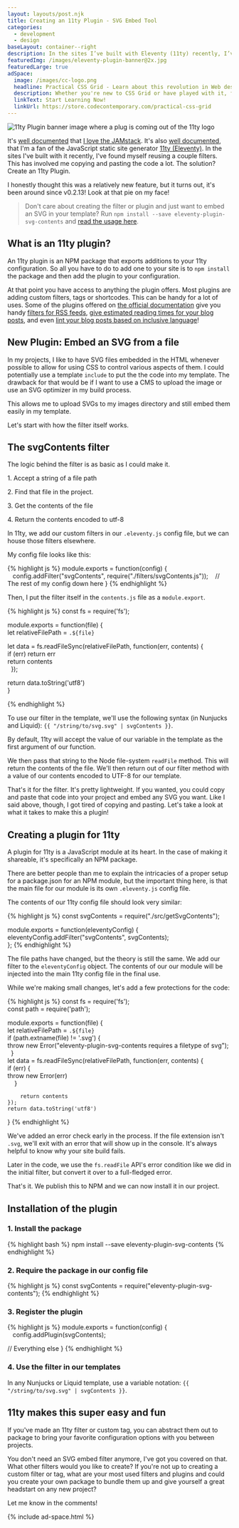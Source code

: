 ```yaml
---
layout: layouts/post.njk
title: Creating an 11ty Plugin - SVG Embed Tool
categories:
  - development
  - design
baseLayout: container--right
description: In the sites I’ve built with Eleventy (11ty) recently, I’ve found myself reusing a couple filters. This has involved me copying and pasting the code a lot. The solution? Create an 11ty Plugin.
featuredImg: /images/eleventy-plugin-banner@2x.jpg
featuredLarge: true
adSpace: 
  image: /images/cc-logo.png
  headline: Practical CSS Grid - Learn about this revolution in Web design!
  description: Whether you're new to CSS Grid or have played with it, finding practical examples of this new layout mechanism is the best way to learn its power. Sign up below for two hours of practical grid knowledge just for you!
  linkText: Start Learning Now!
  linkUrl: https://store.codecontemporary.com/practical-css-grid
---
```


![11ty Plugin banner image where a plug is coming out of the 11ty logo](/images/eleventy-plugin-banner@2x.jpg)

It's [well documented](/blog/2019/06/10/routing-contact-form-submissions-to-different-addresses-with-netlify-zapier-and-sendgrid/) that [I love the JAMstack](/blog/2019/04/26/client-work-and-the-jamstack/). It's also [well documented](/blog/2019/05/31/create-11ty-theme-from-static-html-template/), that I'm a fan of the JavaScript static site generator [11ty (Eleventy)](https://11ty.io). In the sites I've built with it recently, I've found myself reusing a couple filters. This has involved me copying and pasting the code a lot. The solution? Create an 11ty Plugin.

I honestly thought this was a relatively new feature, but it turns out, it's been around since v0.2.13! Look at that pie on my face!

> Don't care about creating the filter or plugin and just want to embed an SVG in your template? Run `npm install --save eleventy-plugin-svg-contents` and [read the usage here](https://www.npmjs.com/package/eleventy-plugin-svg-contents).

## What is an 11ty plugin?

An 11ty plugin is an NPM package that exports additions to your 11ty configuration. So all you have to do to add one to your site is to `npm install` the package and then add the plugin to your configuration. 

At that point you have access to anything the plugin offers. Most plugins are adding custom filters, tags or shortcodes. This can be handy for a lot of uses. Some of the plugins offered on [the official documentation](https://www.11ty.io/docs/plugins/) give you handy [filters for RSS feeds](https://www.npmjs.com/package/@11ty/eleventy-plugin-rss), [give estimated reading times for your blog posts](https://www.npmjs.com/package/eleventy-plugin-reading-time), and even [lint your blog posts based on inclusive language](https://www.npmjs.com/package/@11ty/eleventy-plugin-inclusive-language)!

## New Plugin: Embed an SVG from a file

In my projects, I like to have SVG files embedded in the HTML whenever possible to allow for using CSS to control various aspects of them. I could potentially use a template `include` to put the the code into my template. The drawback for that would be if I want to use a CMS to upload the image or use an SVG optimizer in my build process.

This allows me to upload SVGs to my images directory and still embed them easily in my template.

Let's start with how the filter itself works.

## The svgContents filter

The logic behind the filter is as basic as I could make it.

1\. Accept a string of a file path

2\. Find that file in the project.

3\. Get the contents of the file

4\. Return the contents encoded to utf-8

In 11ty, we add our custom filters in our `.eleventy.js` config file, but we can house those filters elsewhere.

My config file looks like this:

{% highlight js %}
module.exports = function(config) {  
   config.addFilter("svgContents", require("./filters/svgContents.js"));
   // The rest of my config down here
}
{% endhighlight %}

Then, I put the filter itself in the `contents.js` file as a `module.export`.

{% highlight js %}
const fs = require('fs');  

module.exports = function(file) {  
  let relativeFilePath = `.${file}`  

  let data = fs.readFileSync(relativeFilePath, function(err, contents) {  
    if (err) return err  
    return contents  
  });

  return data.toString('utf8')  
}

{% endhighlight %}

To use our filter in the template, we'll use the following syntax (in Nunjucks and Liquid): `{{ "/string/to/svg.svg" | svgContents }}`.

By default, 11ty will accept the value of our variable in the template as the first argument of our function.

We then pass that string to the Node file-system `readFile` method. This will return the contents of the file. We'll then return out of our filter method with a value of our contents encoded to UTF-8 for our template.

That's it for the filter. It's pretty lightweight. If you wanted, you could copy and paste that code into your project and embed any SVG you want. Like I said above, though, I got tired of copying and pasting. Let's take a look at what it takes to make this a plugin!

## Creating a plugin for 11ty

A plugin for 11ty is a JavaScript module at its heart. In the case of making it shareable, it's specifically an NPM package.

There are better people than me to explain the intricacies of a proper setup for a package.json for an NPM module, but the important thing here, is that the main file for our module is its own `.eleventy.js` config file.

The contents of our 11ty config file should look very similar:

{% highlight js %}
const svgContents = require("./src/getSvgContents");  

module.exports = function(eleventyConfig) {  
    eleventyConfig.addFilter("svgContents", svgContents);  
};
{% endhighlight %}

The file paths have changed, but the theory is still the same. We add our filter to the `eleventyConfig` object. The contents of our our module will be injected into the main 11ty config file in the final use.

While we're making small changes, let's add a few protections for the code: 

{% highlight js %}
const fs = require('fs');  
const path = require('path');  

module.exports = function(file) {  
    let relativeFilePath = `.${file}`  
    if (path.extname(file) != '.svg') {  
        throw new Error("eleventy-plugin-svg-contents requires a filetype of svg");  
    }  
    let data = fs.readFileSync(relativeFilePath, function(err, contents) {    
        if (err) {  
            throw new Error(err)  
        }  
        
        return contents  
    });  
    return data.toString('utf8')  
}
{% endhighlight %}

We've added an error check early in the process. If the file extension isn't `.svg`, we'll exit with an error that will show up in the console. It's always helpful to know why your site build fails. 

Later in the code, we use the `fs.readFile` API's error condition like we did in the initial filter, but convert it over to a full-fledged error.

That's it. We publish this to NPM and we can now install it in our project.

## Installation of the plugin

### 1\. Install the package

{% highlight bash %}
npm install --save eleventy-plugin-svg-contents
{% endhighlight %}

### 2\. Require the package in our config file

{% highlight js %}
const svgContents = require("eleventy-plugin-svg-contents");
{% endhighlight %}

### 3\. Register the plugin

{% highlight js %}
module.exports = function(config) {  
   config.addPlugin(svgContents);  

// Everything else
}
{% endhighlight %}

### 4\. Use the filter in our templates

In any Nunjucks or Liquid template, use a variable notation: `{{ "/string/to/svg.svg" | svgContents }}`.

## 11ty makes this super easy and fun

If you've made an 11ty filter or custom tag, you can abstract them out to package to bring your favorite configuration options with you between projects.

You don't need an SVG embed filter anymore, I've got you covered on that. What other filters would you like to create? If you're not up to creating a custom filter or tag, what are your most used filters and plugins and could you create your own package to bundle them up and give yourself a great headstart on any new project?

Let me know in the comments!

{% include ad-space.html %}
